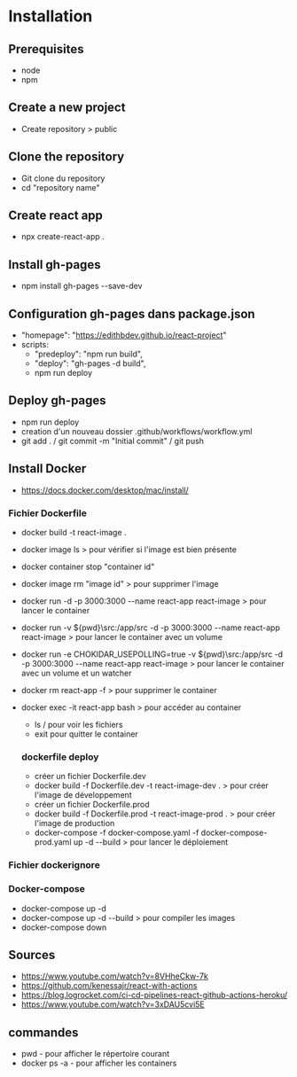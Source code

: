 # Installation

## Prerequisites

- node
- npm

## Create a new project

- Create repository > public

## Clone the repository

- Git clone du repository
- cd "repository name"

## Create react app

- npx create-react-app .

## Install gh-pages

- npm install gh-pages --save-dev

## Configuration gh-pages dans package.json

- "homepage": "https://edithbdev.github.io/react-project"
- scripts:
  - "predeploy": "npm run build",
  - "deploy": "gh-pages -d build",
    <!-- - "scripts": {
        "build": "npm run build",
        "start": "npm run build && npm run start-gh-pages",
        "start-gh-pages": "gh-pages -d build",
        "build-gh-pages": "gh-pages -d build --message \"Update gh-pages\"",
        "deploy": "npm run build-gh-pages && npm run deploy-gh-pages",
        "deploy-gh-pages": "gh-pages -d build --message \"Update gh-pages\""
      } -->
  - npm run deploy

## Deploy gh-pages

- npm run deploy
- creation d'un nouveau dossier .github/workflows/workflow.yml
- git add . / git commit -m "Initial commit" / git push

## Install Docker

- https://docs.docker.com/desktop/mac/install/

<!-- -- name: Login to Docker Hub
        run: echo "${{ secrets.DOCKER_HUB_TOKEN }}" | docker login -u "${{ secrets.DOCKER_HUB_USERNAME }}" --password-stdin -->

### Fichier Dockerfile

- docker build -t react-image .
- docker image ls > pour vérifier si l'image est bien présente
- docker container stop "container id"
- docker image rm "image id" > pour supprimer l'image
- docker run -d -p 3000:3000 --name react-app react-image > pour lancer le container
- docker run -v ${pwd}\src:/app/src -d -p 3000:3000 --name react-app react-image > pour lancer le container avec un volume
- docker run -e CHOKIDAR_USEPOLLING=true -v ${pwd}\src:/app/src -d -p 3000:3000 --name react-app react-image > pour lancer le container avec un volume et un watcher
- docker rm react-app -f > pour supprimer le container
- docker exec -it react-app bash > pour accéder au container

  - ls / pour voir les fichiers
  - exit pour quitter le container

  ### dockerfile deploy

  - créer un fichier Dockerfile.dev
  - docker build -f Dockerfile.dev -t react-image-dev . > pour créer l'image de développement
  - créer un fichier Dockerfile.prod
  - docker build -f Dockerfile.prod -t react-image-prod . > pour créer l'image de production
  - docker-compose -f docker-compose.yaml -f docker-compose-prod.yaml up -d --build > pour lancer le déploiement

### Fichier dockerignore

### Docker-compose

- docker-compose up -d
- docker-compose up -d --build > pour compiler les images
- docker-compose down

## Sources

- https://www.youtube.com/watch?v=8VHheCkw-7k <!-- -- Docker Build containerizing a react.js App -->
- https://github.com/kenessajr/react-with-actions
- https://blog.logrocket.com/ci-cd-pipelines-react-github-actions-heroku/
- https://www.youtube.com/watch?v=3xDAU5cvi5E <!-- -- Docker + ReactJS tutorial: Development to Production workflow + multi-stage builds + docker compose -->

## commandes

- pwd - pour afficher le répertoire courant
- docker ps -a - pour afficher les containers
